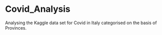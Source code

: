 # Covid_Analysis
Analysing the Kaggle data set for Covid in Italy categorised on the basis of Provinces.
